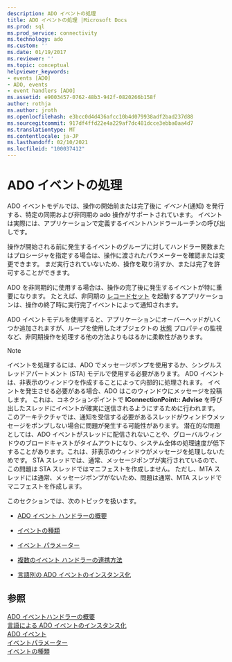```yaml
---
description: ADO イベントの処理
title: ADO イベントの処理 |Microsoft Docs
ms.prod: sql
ms.prod_service: connectivity
ms.technology: ado
ms.custom: ''
ms.date: 01/19/2017
ms.reviewer: ''
ms.topic: conceptual
helpviewer_keywords:
- events [ADO]
- ADO, events
- event handlers [ADO]
ms.assetid: e9003457-0762-48b3-942f-0820266b158f
author: rothja
ms.author: jroth
ms.openlocfilehash: e3bcc0d4d436afcc10b4d079938adf2bad237d88
ms.sourcegitcommit: 917df4ffd22e4a229af7dc481dcce3ebba0aa4d7
ms.translationtype: MT
ms.contentlocale: ja-JP
ms.lasthandoff: 02/10/2021
ms.locfileid: "100037412"
---
```

# <a name="handling-ado-events"></a>ADO イベントの処理
ADO イベントモデルでは、操作の開始前または完了後に *イベント*(通知) を発行する、特定の同期および非同期の ado 操作がサポートされています。 イベントは実際には、アプリケーションで定義するイベントハンドラールーチンの呼び出しです。  
  
 操作が開始される前に発生するイベントのグループに対してハンドラー関数またはプロシージャを指定する場合は、操作に渡されたパラメーターを確認または変更できます。 まだ実行されていないため、操作を取り消すか、または完了を許可することができます。  
  
 ADO を非同期的に使用する場合は、操作の完了後に発生するイベントが特に重要になります。 たとえば、非同期の [レコードセット](../../reference/ado-api/open-method-ado-recordset.md) を起動するアプリケーションは、操作の終了時に実行完了イベントによって通知されます。  
  
 ADO イベントモデルを使用すると、アプリケーションにオーバーヘッドがいくつか追加されますが、ループを使用したオブジェクトの [状態](../../reference/ado-api/state-property-ado.md) プロパティの監視など、非同期操作を処理する他の方法よりもはるかに柔軟性があります。  
  
> [!NOTE]
>  イベントを処理するには、ADO でメッセージポンプを使用するか、シングルスレッドアパートメント (STA) モデルで使用する必要があります。 ADO イベントは、非表示のウィンドウを作成することによって内部的に処理されます。 イベントを発生させる必要がある場合、ADO はこのウィンドウにメッセージを投稿します。 これは、コネクションポイントで **IConnectionPoint:: Advise** を呼び出したスレッドにイベントが確実に送信されるようにするために行われます。 このアーキテクチャでは、通知を受信する必要があるスレッドがウィンドウメッセージをポンプしない場合に問題が発生する可能性があります。 潜在的な問題としては、ADO イベントがスレッドに配信されないことや、グローバルウィンドウのブロードキャストがタイムアウトになり、システム全体の処理速度が低下することがあります。これは、非表示のウィンドウがメッセージを処理しないためです。 STA スレッドでは、通常、メッセージポンプが実行されているので、この問題は STA スレッドではマニフェストを作成しません。 ただし、MTA スレッドには通常、メッセージポンプがないため、問題は通常、MTA スレッドでマニフェストを作成します。  
  
 このセクションでは、次のトピックを扱います。  
  
-   [ADO イベント ハンドラーの概要](./ado-event-handler-summary.md)  
  
-   [イベントの種類](./types-of-events.md)  
  
-   [イベント パラメーター](./event-parameters.md)  
  
-   [複数のイベント ハンドラーの連携方法](./how-event-handlers-work-together.md)  
  
-   [言語別の ADO イベントのインスタンス化](./ado-event-instantiation-by-language.md)  
  
## <a name="see-also"></a>参照  
 [ADO イベントハンドラーの概要](./ado-event-handler-summary.md)   
 [言語による ADO イベントのインスタンス化](./ado-event-instantiation-by-language.md)   
 [ADO イベント](../../reference/ado-api/ado-events.md)   
 [イベントパラメーター](./event-parameters.md)   
 [イベントの種類](./types-of-events.md)